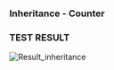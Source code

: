 ### Inheritance - Counter
### TEST RESULT
![Result_inheritance](https://github.com/SumaiyaTariqueLabiba/SystemVerilog-Verification/assets/127126354/62fe3b9f-7c74-4fbd-adeb-6b68a502961a)
